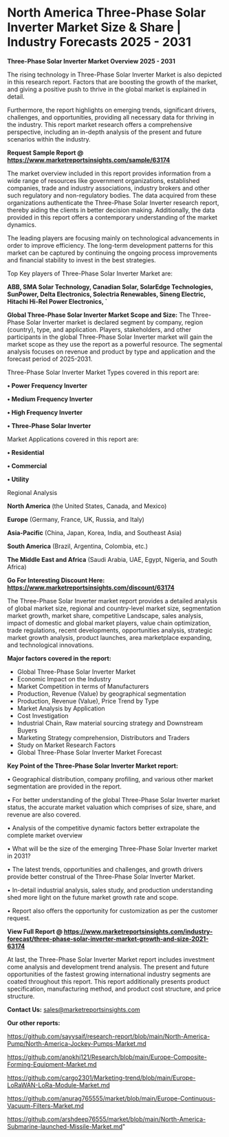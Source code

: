  # North America Three-Phase Solar Inverter Market Size & Share | Industry Forecasts 2025 - 2031

<Strong> Three-Phase Solar Inverter Market Overview 2025 - 2031</strong>

The rising technology in Three-Phase Solar Inverter Market is also depicted in this research report. Factors that are boosting the growth of the market, and giving a positive push to thrive in the global market is explained in detail.

Furthermore, the report highlights on emerging trends, significant drivers, challenges, and opportunities, providing all necessary data for thriving in the industry. This report market research offers a comprehensive perspective, including an in-depth analysis of the present and future scenarios within the industry.

<strong>Request Sample Report @ <a href=https://www.marketreportsinsights.com/sample/63174>https://www.marketreportsinsights.com/sample/63174</a></strong>

The market overview included in this report provides information from a wide range of resources like government organizations, established companies, trade and industry associations, industry brokers and other such regulatory and non-regulatory bodies. The data acquired from these organizations authenticate the Three-Phase Solar Inverter research report, thereby aiding the clients in better decision making. Additionally, the data provided in this report offers a contemporary understanding of the market dynamics.

The leading players are focusing mainly on technological advancements in order to improve efficiency. The long-term development patterns for this market can be captured by continuing the ongoing process improvements and financial stability to invest in the best strategies.

Top Key players of Three-Phase Solar Inverter Market are:

<strong>ABB, SMA Solar Technology, Canadian Solar, SolarEdge Technologies, SunPower, Delta Electronics, Solectria Renewables, Sineng Electric, Hitachi Hi-Rel Power Electronics, `</strong>

<strong><b>Global Three-Phase Solar Inverter Market Scope and Size:</b></strong>
The Three-Phase Solar Inverter market is declared segment by company, region (country), type, and application. Players, stakeholders, and other participants in the global Three-Phase Solar Inverter market will gain the market scope as they use the report as a powerful resource. The segmental analysis focuses on revenue and product by type and application and the forecast period of 2025-2031.

Three-Phase Solar Inverter Market Types covered in this report are:

<strong>• Power Frequency Inverter

• Medium Frequency Inverter

• High Frequency Inverter

• Three-Phase Solar Inverter</strong>

Market Applications covered in this report are:

<strong>• Residential

• Commercial

• Utility</strong> 

Regional Analysis

<strong>North America</strong> (the United States, Canada, and Mexico)

<strong>Europe</strong> (Germany, France, UK, Russia, and Italy)

<strong>Asia-Pacific</strong> (China, Japan, Korea, India, and Southeast Asia)

<strong>South America</strong> (Brazil, Argentina, Colombia, etc.)

<strong>The Middle East and Africa</strong> (Saudi Arabia, UAE, Egypt, Nigeria, and South Africa)

<strong>Go For Interesting Discount Here: <a href=https://www.marketreportsinsights.com/discount/63174>https://www.marketreportsinsights.com/discount/63174</a></strong>

The Three-Phase Solar Inverter market report provides a detailed analysis of global market size, regional and country-level market size, segmentation market growth, market share, competitive Landscape, sales analysis, impact of domestic and global market players, value chain optimization, trade regulations, recent developments, opportunities analysis, strategic market growth analysis, product launches, area marketplace expanding, and technological innovations.

<strong><b>Major factors covered in the report:</b></strong>
<ul>
  <li>Global Three-Phase Solar Inverter Market </li>
  <li>Economic Impact on the Industry</li>
  <li>Market Competition in terms of Manufacturers</li>
  <li>Production, Revenue (Value) by geographical segmentation</li>
  <li>Production, Revenue (Value), Price Trend by Type</li>
  <li>Market Analysis by Application</li>
  <li>Cost Investigation</li>
  <li>Industrial Chain, Raw material sourcing strategy and Downstream Buyers</li>
  <li>Marketing Strategy comprehension, Distributors and Traders</li>
  <li>Study on Market Research Factors</li>
  <li>Global Three-Phase Solar Inverter Market Forecast</li>
</ul>

<strong><b>Key Point of the Three-Phase Solar Inverter Market report:</b></strong>

• Geographical distribution, company profiling, and various other market segmentation are provided in the report.

• For better understanding of the global Three-Phase Solar Inverter market status, the accurate market valuation which comprises of size, share, and revenue are also covered.

• Analysis of the competitive dynamic factors better extrapolate the complete market overview

• What will be the size of the emerging Three-Phase Solar Inverter market in 2031?

• The latest trends, opportunities and challenges, and growth drivers provide better construal of the Three-Phase Solar Inverter Market.

• In-detail industrial analysis, sales study, and production understanding shed more light on the future market growth rate and scope.

• Report also offers the opportunity for customization as per the customer request.

<strong><b>View Full Report @ <a href=https://www.marketreportsinsights.com/industry-forecast/three-phase-solar-inverter-market-growth-and-size-2021-63174>https://www.marketreportsinsights.com/industry-forecast/three-phase-solar-inverter-market-growth-and-size-2021-63174</a></b></strong>


At last, the Three-Phase Solar Inverter Market report includes investment come analysis and development trend analysis. The present and future opportunities of the fastest growing international industry segments are coated throughout this report. This report additionally presents product specification, manufacturing method, and product cost structure, and price structure.

<strong>Contact Us:</strong>
sales@marketreportsinsights.com

<strong>Our other reports:</strong>

<a href=https://github.com/sayysaif/research-report/blob/main/North-America-Pump/North-America-Jockey-Pumps-Market.md>https://github.com/sayysaif/research-report/blob/main/North-America-Pump/North-America-Jockey-Pumps-Market.md</a>

<a href=https://github.com/anokhi121/Research/blob/main/Europe-Composite-Forming-Equipment-Market.md>https://github.com/anokhi121/Research/blob/main/Europe-Composite-Forming-Equipment-Market.md</a>

<a href=https://github.com/cargo2301/Marketing-trend/blob/main/Europe-LoRaWAN-LoRa-Module-Market.md>https://github.com/cargo2301/Marketing-trend/blob/main/Europe-LoRaWAN-LoRa-Module-Market.md</a>

<a href=https://github.com/anurag765555/market/blob/main/Europe-Continuous-Vacuum-Filters-Market.md>https://github.com/anurag765555/market/blob/main/Europe-Continuous-Vacuum-Filters-Market.md</a>

<a href=https://github.com/arshdeep76555/market/blob/main/North-America-Submarine-launched-Missile-Market.md>https://github.com/arshdeep76555/market/blob/main/North-America-Submarine-launched-Missile-Market.md</a>"
